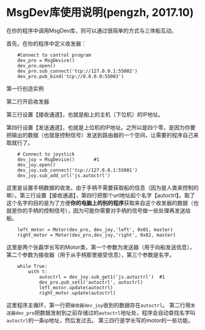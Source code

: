 # MsgDev库使用说明(pengzh, 2017.10)

在你的程序中调用MsgDev库，则可以通过很简单的方式与三体船互动。

首先，在你的程序中定义收发器：


        #Connect to control program
        dev_pro = MsgDevice()		
        dev_pro.open()
        dev_pro.sub_connect('tcp://127.0.0.1:55002')
        dev_pro.pub_bind('tcp://0.0.0.0:55003')

第一行创造实例

第二行开启收发器

第三行设置【接收通道】，也就是船上的主机（下位机）的IP地址。

第四行设置【发送通道】，也就是上位机的IP地址。之所以是四个零，是因为你要把输出的数据（也就是控制信号）发送到路由器的一个空间，让需要的程序自己来取就行了。


        # Connect to joystick
        dev_joy = MsgDevice()		#1
        dev_joy.open()
        dev_joy.sub_connect('tcp://127.0.0.1:55001')
        dev_joy.sub_add_url('js.autoctrl')

这里是设置手柄数据的收发。由于手柄不需要获取船的信息（因为是人类来控制的嘛）。第三行设置【接收通道】，第四行把那个url地址起个名字【autoctrl】。取了这个名字的目的是为了方便**你的电脑上的别的程序**获取来自这个收发器的数据（也就是你的手柄的控制信号），因为可能你需要对手柄的信号做一些处理再发送给船。


        left_motor = Motor(dev_pro, dev_joy,'left', 0x01, master)
        right_motor = Motor(dev_pro,dev_joy,'right', 0x02, master)

这里是两个张磊学长写的Motor类，第一个参数为发送器（用于向船发送信息），第二个参数为接收器（用于从手柄那里接受信息），第三个参数是名字。


        while True:
            with t:
                autoctrl = dev_joy.sub_get1('js.autoctrl')	#1
                dev_pro.pub_set1('autoctrl', autoctrl)
                left_motor.update(autoctrl)
                right_motor.update(autoctrl)

这里程序主循环，第一行把`接收器dev_joy`收到的数据存在`autoctrl`。
第二行用`发送器dev_pro`把数据发射到之前存储过的`autoctrl`地址处，程序会自动查找名字叫`autoctrl`的一条ip地址，然后发过去。
第三四行是学长写的motor的一些功能。
